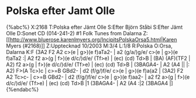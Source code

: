 # Polska efter Jamt Olle

{%abc%}
X:2168
T:Polska efter Jämt Olle
S:Efter Björn Ståbi
S:Efter Jämt Olle
D:Sonet CD (014-241-2) #1 Folk Tunes from Dalarna
Z:[[http://www.bluerose.karenlmyers.org/IncipitsPolskaOrsa5.html|Karen Myers (#2168)]]
Z:Upptecknad 10/2003
M:3/4
L:1/8
R:Polska
O:Orsa, Dalarna
K:F
(3A2 F2 A2 c>(e | g>)(e f)aTa2- | a2 (g/a/)g/e/ c>(e | g>)(e f)aTa2 :|
A2 f2 a>(g | f>)(e d/c/)d/e/ (Tf>e) | (ec) (cd) Td>B | (BA) (AF)(TF2 |
A2) f2 a>(g | f>)(e d/c/)d/e/ (Tf>e) | (ec) (cd) Td>B | (3BAGA4- | A2 (A4 ||
|: A2) F>(A Tc>)c | c>=B GBd2- | d2 (f/g/)f/e/ c>(e | g>)(e f)a(a2 | (3A2) F2 A2 Tc>c- |
c>=B GBd2- | d2 (f/g/)f/e/ c>(e | g>)(e f)aa2- | a2 f2 a>(g |
f>)(e d/c/)d/e/ (Tf>e) | (ec) (cd) Td>B |1 (3BAGA4- | A2 (A4 :|2 (3BAGA4 |]
{%endabc%}

